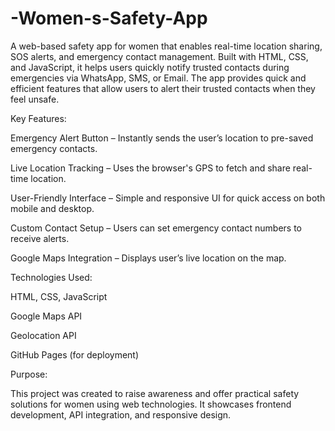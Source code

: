 # -Women-s-Safety-App
A web-based safety app for women that enables real-time location sharing, SOS alerts, and emergency contact management. Built with HTML, CSS, and JavaScript, it helps users quickly notify trusted contacts during emergencies via WhatsApp, SMS, or Email.
The app provides quick and efficient features that allow users to alert their trusted contacts when they feel unsafe.


Key Features:

Emergency Alert Button – Instantly sends the user’s location to pre-saved emergency contacts.

Live Location Tracking – Uses the browser's GPS to fetch and share real-time location.

User-Friendly Interface – Simple and responsive UI for quick access on both mobile and desktop.

Custom Contact Setup – Users can set emergency contact numbers to receive alerts.

Google Maps Integration – Displays user’s live location on the map.



Technologies Used:

HTML, CSS, JavaScript

Google Maps API

Geolocation API

GitHub Pages (for deployment)



Purpose:

This project was created to raise awareness and offer practical safety solutions for women using web technologies. It showcases frontend development, API integration, and responsive design.
